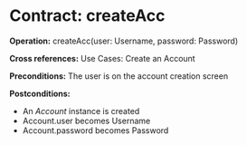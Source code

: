 # Contract: createAcc

**Operation:** createAcc(user: Username, password: Password)

**Cross references:** Use Cases: Create an Account

**Preconditions:** The user is on the account creation screen

**Postconditions:** 
* An *Account* instance is created 
* Account.user becomes Username
* Account.password becomes Password